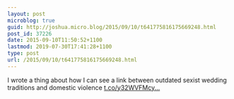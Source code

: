 ```yaml
---
layout: post
microblog: true
guid: http://joshua.micro.blog/2015/09/10/t641775816175669248.html
post_id: 37226
date: 2015-09-10T11:50:52+1100
lastmod: 2019-07-30T17:41:28+1100
type: post
url: /2015/09/10/t641775816175669248.html
---
```

I wrote a thing about how I can see a link between outdated sexist wedding traditions and domestic violence [t.co/y32WVFMcy...](http://t.co/y32WVFMcyp)
